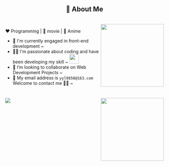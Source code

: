 <!-- 关于我 -->
<h2 height="200px" align="center">🎉 About Me</h2>
<br />

<!-- 背景图 -->
<img src="https://octodex.github.com/images/mona-lovelace.jpg" height="200" align="right"/>
<!-- <img src="https://octodex.github.com/images/snowtocat_final.jpg" height="180" align="right"/> -->

:heart: Programming | :purple_heart: movie | :blue_heart: Anime

- 🔭 I'm currently engaged in front-end development ~
- 👨‍💻 I'm passionate about coding and have been developing my skill ~ <img src="https://media.giphy.com/media/WUlplcMpOCEmTGBtBW/giphy.gif" width="30">
- 👻  I’m looking to collaborate on Web Development Projects ~
- 📨 My email address is `yyl9858@163.com` Welcome to contact me 👏🏻 ~  

# 
<div>
  <img src="https://github-readme-stats.vercel.app/api?username=yl995&show_icons=true&rank_icon=github&theme=buefy" align="left"/>
  <!-- <img src="https://octodex.github.com/images/skatetocat.png" height="200" align="right"/> -->
  <img src="https://octodex.github.com/images/hula_loop_octodex03.gif" height="200" align="right"/>
  <!-- <img src="https://github-readme-stats.zohan.tech/api/top-langs?username=yl995&layout=buefy"/> -->
</div>
